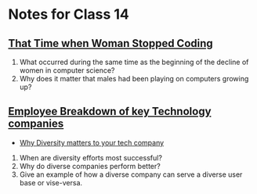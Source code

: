 # Notes for Class 14

## [That Time when Woman Stopped Coding](https://www.npr.org/sections/money/2014/10/21/357629765/when-women-stopped-coding)

1. What occurred during the same time as the beginning of the decline of women in computer science?
2. Why does it matter that males had been playing on computers growing up?

## [Employee Breakdown of key Technology companies](https://informationisbeautiful.net/visualizations/diversity-in-tech/)

* [Why Diversity matters to your tech company](https://www.usatoday.com/story/tech/columnist/2015/07/21/why-diversity-matters-your-tech-company/30419871/)

1. When are diversity efforts most successful?
2. Why do diverse companies perform better?
3. Give an example of how a diverse company can serve a diverse user base or vise-versa.
